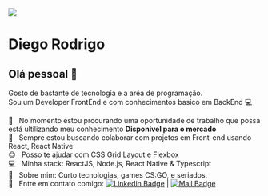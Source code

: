 <img width="auto" height="" src="https://miro.medium.com/max/2800/1*qaQYJcS48yV8oNJO8u8L5w.png">


# Diego Rodrigo

## Olá pessoal 👋
Gosto de bastante de tecnologia e a aréa de programação.
<br/>Sou um Developer FrontEnd e com conhecimentos basico em BackEnd :computer:

 :rocket:  &nbsp; No momento estou procurando uma oportunidade de trabalho que possa está ultilizando meu conhecimento **Disponivel para o mercado**
 <br/> :purple_heart: &nbsp; Sempre estou buscando colaborar com projetos em Front-end usando React, React Native
 <br/> :blush: &nbsp; Posso te ajudar com CSS Grid Layout e Flexbox
 <br/> :computer: &nbsp; Minha stack: ReactJS, Node.js, React Native & Typescript
 <br/> 💬  &nbsp; Sobre mim: Curto tecnologias, games CS:GO, e seriados.
 <br/> :email: &nbsp; Entre em contato comigo: [![Linkedin Badge](https://img.shields.io/badge/-DiegoRodrigo-blue?style=flat-square&logo=Linkedin&logoColor=white&link=https://www.linkedin.com/in/diego-r-507b8326/)](https://www.linkedin.com/in/diego-r-507b8326/) 
| 
[![Mail Badge](https://img.shields.io/badge/Email-diego.rodrigo.santos%40outlook.com.br-blue)](mailto:diego.rodrigo.santos@outlook.com.br)

